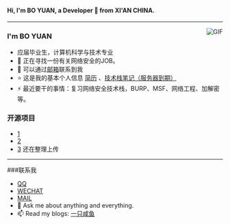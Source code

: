 #### Hi, I'm BO YUAN, a Developer 🚀 from XI'AN CHINA. 

---
<img align="right" alt="GIF" src="https://raw.githubusercontent.com/JoeyBling/JoeyBling/master/pic/pusheencode.gif" />

### I'm BO YUAN

- 应届毕业生，计算机科学与技术专业
- 🌱 正在寻找一份有关网络安全的JOB。
- 💬 可以通过[邮箱](mailto:yuanbo980116@gmail.com)联系到我
- ⭐ 这是我的基本个人信息 [简历](https://yb-pua.github.io) 、[技术栈笔记（服务器到期）](https://) 
- ⚡ 最近要干的事情：复习网络安全技术栈，BURP、MSF、网络工程、加解密等。

### 开源项目
- [1](https://github.com/JoeyBling/bootplus)
- [2](https://github.com/JoeyBling/hexo-theme-yilia-plus)
- [3](https://github.com/JoeyBling/yilia-plus-demo)
还在整理上传
---
###联系我
- [QQ](https://jq.qq.com/?_wv=1027&k=58Ypj9z "QQ")
- [WECHAT](https://github.com/yb-pua/ImageHost-net/blob/9bcbcb6764e7949e556dc93382bc9c38b7b9c976/net/wecaht.jpg "WECHAT")
- [MAIL](mailto:joeysiwei@gmail.com)
- 💬 Ask me about anything and everything.
- 📫 Read my blogs: [一只咸鱼](https://)


